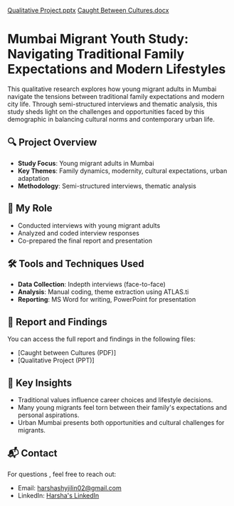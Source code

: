 [Qualitative Project.pptx](https://github.com/user-attachments/files/19810613/Qualitative.Project.pptx)
[Caught Between Cultures.docx](https://github.com/user-attachments/files/19810610/Caught.Between.Cultures.docx)
# Mumbai Migrant Youth Study: Navigating Traditional Family Expectations and Modern Lifestyles

This qualitative research explores how young migrant adults in Mumbai navigate the tensions between traditional family expectations and modern city life. Through semi-structured interviews and thematic analysis, this study sheds light on the challenges and opportunities faced by this demographic in balancing cultural norms and contemporary urban life.

## 🔍 Project Overview
- **Study Focus**: Young migrant adults in Mumbai
- **Key Themes**: Family dynamics, modernity, cultural expectations, urban adaptation
- **Methodology**: Semi-structured interviews, thematic analysis

## 📌 My Role
- Conducted interviews with young migrant adults
- Analyzed and coded interview responses
- Co-prepared the final report and presentation

## 🛠️ Tools and Techniques Used
- **Data Collection**: Indepth interviews (face-to-face)
- **Analysis**: Manual coding, theme extraction using ATLAS.ti
- **Reporting**: MS Word for writing, PowerPoint for presentation

## 📑 Report and Findings
You can access the full report and findings in the following files:
- [Caught between Cultures (PDF)]
- [Qualitative Project (PPT)]

## 🎯 Key Insights
- Traditional values influence career choices and lifestyle decisions.
- Many young migrants feel torn between their family's expectations and personal aspirations.
- Urban Mumbai presents both opportunities and cultural challenges for migrants.

## 📬 Contact
For questions , feel free to reach out:
- Email: harshashyjilin02@gmail.com
- LinkedIn: [Harsha's LinkedIn](www.linkedin.com/in/harsha-shyjilin-961411327)


